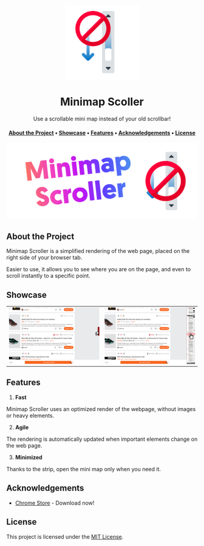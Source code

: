 <a name="readme-top"></a>
<!--
*** Thanks for using Document My Project. (https://github.com/luisvent/document_my_project) 
*** If you have a suggestion that would make this better, please fork  
*** the repo and create a pull request or simply open an issue.
*** Don't forget to give the project a star!
-->


<div align="center">

<a href="" target="_blank" title="Go to  website">
<img width="196px" alt="Minimap Scoller" src="img/icon.png">
</a>

# Minimap Scoller

Use a scrollable mini map instead of your old scrollbar!

</div>


<div align="center"><h4><a href="#about-the-project">About the Project</a> • <a href="#showcase">Showcase</a> • <a href="#features">Features</a> • <a href="#acknowledgements">Acknowledgements</a> • <a href="#license">License</a></h4></div>

<p align="center"><img src="img/logo.png" alt="Main Image"/></p>

<!-- TABLE_CONTENT_PLACEHOLDER -->

## About the Project

Minimap Scroller is a simplified rendering of the web page, placed on the right side of your browser tab.

Easier to use, it allows you to see where you are on the page, and even to scroll instantly to a specific point.



## Showcase

 <center>

<table>
<tr>
<td><a href="img/1.png"><img width="320" src="img/1.png"></a></td>
<td><a href="img/2.png"><img width="320" src="img/2.png"></a></td>
</tr>
</table>

</center>

## Features

1. **Fast**

Minimap Scroller uses an optimized render of the webpage, without images or heavy elements.

2. **Agile**

The rendering is automatically updated when important elements change on the web page.

3. **Minimized**

Thanks to the strip, open the mini map only when you need it.



## Acknowledgements

- [Chrome Store](https://chromewebstore.google.com/detail/minimap-scroller/gchpemfjngonblllebgljnaaboembklm) - Download now!


## License

This project is licensed under the [MIT License](https://opensource.org/licenses/MIT).
